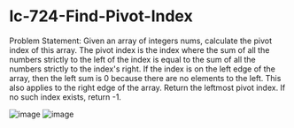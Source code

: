 # lc-724-Find-Pivot-Index

Problem Statement: Given an array of integers nums, calculate the pivot index of this array. The pivot index is the index where the sum of all the numbers strictly to the left of the index is equal to the sum of all the numbers strictly to the index's right. If the index is on the left edge of the array, then the left sum is 0 because there are no elements to the left. This also applies to the right edge of the array. Return the leftmost pivot index. If no such index exists, return -1.

![image](https://user-images.githubusercontent.com/91381804/236924596-a6102fff-a403-4947-bbc9-1452e44645f7.png)
![image](https://user-images.githubusercontent.com/91381804/236924645-1b6bda95-7fba-4f1a-a94a-cd99e2a5e54e.png)

